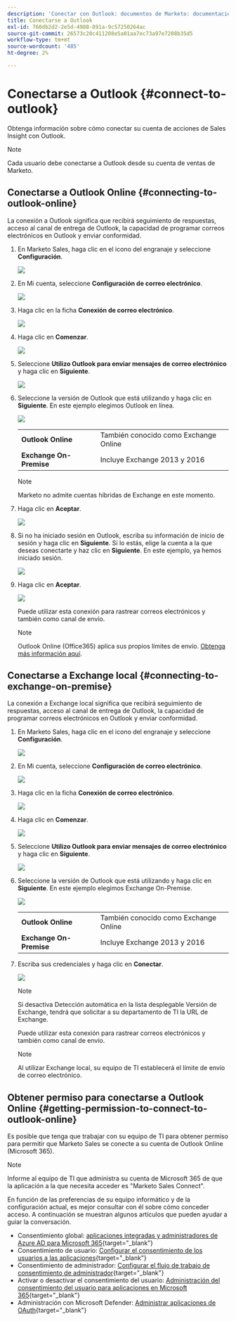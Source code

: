 ```yaml
---
description: 'Conectar con Outlook: documentos de Marketo: documentación del producto'
title: Conectarse a Outlook
exl-id: 760db2d2-2e5d-4988-891a-9c57250264ac
source-git-commit: 26573c20c411208e5a01aa7ec73a97e7208b35d5
workflow-type: tm+mt
source-wordcount: '485'
ht-degree: 2%

---
```


# Conectarse a Outlook {#connect-to-outlook}

Obtenga información sobre cómo conectar su cuenta de acciones de Sales Insight con Outlook.

>[!NOTE]
>
>Cada usuario debe conectarse a Outlook desde su cuenta de ventas de Marketo.

## Conectarse a Outlook Online {#connecting-to-outlook-online}

La conexión a Outlook significa que recibirá seguimiento de respuestas, acceso al canal de entrega de Outlook, la capacidad de programar correos electrónicos en Outlook y enviar conformidad.

1. En Marketo Sales, haga clic en el icono del engranaje y seleccione **Configuración**.

   ![](assets/connect-to-outlook-1.png)

1. En Mi cuenta, seleccione **Configuración de correo electrónico**.

   ![](assets/connect-to-outlook-2.png)

1. Haga clic en la ficha **Conexión de correo electrónico**.

   ![](assets/connect-to-outlook-3.png)

1. Haga clic en **Comenzar**.

   ![](assets/connect-to-outlook-4.png)

1. Seleccione **Utilizo Outlook para enviar mensajes de correo electrónico** y haga clic en **Siguiente**.

   ![](assets/connect-to-outlook-5.png)

1. Seleccione la versión de Outlook que está utilizando y haga clic en **Siguiente**. En este ejemplo elegimos Outlook en línea.

   ![](assets/connect-to-outlook-6.png)

   <table>
    <tbody>
     <tr>
      <td><strong>Outlook Online</strong></td>
      <td>También conocido como Exchange Online</td>
     </tr>
     <tr>
      <td><strong>Exchange On-Premise</strong></td>
      <td>Incluye Exchange 2013 y 2016</td>
     </tr>
    </tbody>
   </table>

   >[!NOTE]
   >
   >Marketo no admite cuentas híbridas de Exchange en este momento.

1. Haga clic en **Aceptar**.

   ![](assets/connect-to-outlook-7.png)

1. Si no ha iniciado sesión en Outlook, escriba su información de inicio de sesión y haga clic en **Siguiente**. Si lo estás, elige la cuenta a la que deseas conectarte y haz clic en **Siguiente**. En este ejemplo, ya hemos iniciado sesión.

   ![](assets/connect-to-outlook-8.png)

1. Haga clic en **Aceptar**.

   ![](assets/connect-to-outlook-9.png)

   Puede utilizar esta conexión para rastrear correos electrónicos y también como canal de envío.

   >[!NOTE]
   >
   >Outlook Online (Office365) aplica sus propios límites de envío. [Obtenga más información aquí](/help/marketo/product-docs/marketo-sales-connect/email/email-delivery/email-connection-throttling.md#email-provider-limits).

## Conectarse a Exchange local {#connecting-to-exchange-on-premise}

La conexión a Exchange local significa que recibirá seguimiento de respuestas, acceso al canal de entrega de Outlook, la capacidad de programar correos electrónicos en Outlook y enviar conformidad.

1. En Marketo Sales, haga clic en el icono del engranaje y seleccione **Configuración**.

   ![](assets/connect-to-outlook-10.png)

1. En Mi cuenta, seleccione **Configuración de correo electrónico**.

   ![](assets/connect-to-outlook-11.png)

1. Haga clic en la ficha **Conexión de correo electrónico**.

   ![](assets/connect-to-outlook-12.png)

1. Haga clic en **Comenzar**.

   ![](assets/connect-to-outlook-13.png)

1. Seleccione **Utilizo Outlook para enviar mensajes de correo electrónico** y haga clic en **Siguiente**.

   ![](assets/connect-to-outlook-14.png)

1. Seleccione la versión de Outlook que está utilizando y haga clic en **Siguiente**. En este ejemplo elegimos Exchange On-Premise.

   ![](assets/connect-to-outlook-15.png)

   <table>
    <tbody>
     <tr>
      <td><strong>Outlook Online</strong></td>
      <td>También conocido como Exchange Online</td>
     </tr>
     <tr>
      <td><strong>Exchange On-Premise</strong></td>
      <td>Incluye Exchange 2013 y 2016</td>
     </tr>
    </tbody>
   </table>

1. Escriba sus credenciales y haga clic en **Conectar**.

   ![](assets/connect-to-outlook-16.png)

   >[!NOTE]
   >
   >Si desactiva Detección automática en la lista desplegable Versión de Exchange, tendrá que solicitar a su departamento de TI la URL de Exchange.

   Puede utilizar esta conexión para rastrear correos electrónicos y también como canal de envío.

   >[!NOTE]
   >
   >Al utilizar Exchange local, su equipo de TI establecerá el límite de envío de correo electrónico.

## Obtener permiso para conectarse a Outlook Online {#getting-permission-to-connect-to-outlook-online}

Es posible que tenga que trabajar con su equipo de TI para obtener permiso para permitir que Marketo Sales se conecte a su cuenta de Outlook Online (Microsoft 365).

>[!NOTE]
>
>Informe al equipo de TI que administra su cuenta de Microsoft 365 de que la aplicación a la que necesita acceder es &quot;Marketo Sales Connect&quot;.

En función de las preferencias de su equipo informático y de la configuración actual, es mejor consultar con él sobre cómo conceder acceso. A continuación se muestran algunos artículos que pueden ayudar a guiar la conversación.

* Consentimiento global: [aplicaciones integradas y administradores de Azure AD para Microsoft 365](https://learn.microsoft.com/en-us/microsoft-365/enterprise/integrated-apps-and-azure-ads?view=o365-worldwide){target="_blank"}
* Consentimiento de usuario: [Configurar el consentimiento de los usuarios a las aplicaciones](https://learn.microsoft.com/en-us/azure/active-directory/manage-apps/configure-user-consent?tabs=azure-portal&pivots=portal){target="_blank"}
* Consentimiento de administrador: [Configurar el flujo de trabajo de consentimiento de administrador](https://learn.microsoft.com/en-us/microsoft-365/admin/misc/user-consent?source=recommendations&view=o365-worldwide){target="_blank"}
* Activar o desactivar el consentimiento del usuario: [Administración del consentimiento del usuario para aplicaciones en Microsoft 365](https://learn.microsoft.com/en-us/microsoft-365/admin/misc/user-consent?source=recommendations&view=o365-worldwide){target="_blank"}
* Administración con Microsoft Defender: [Administrar aplicaciones de OAuth](https://learn.microsoft.com/en-us/defender-cloud-apps/manage-app-permissions){target="_blank"}
